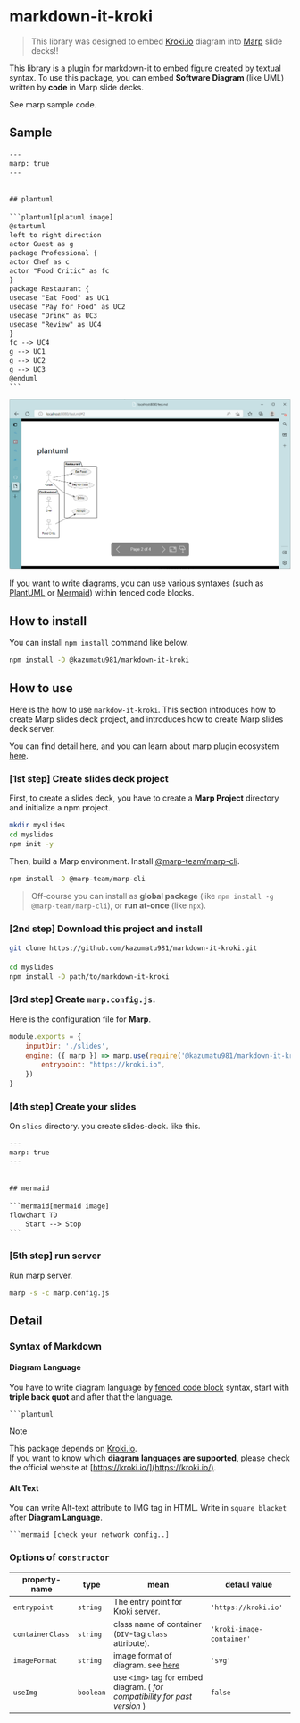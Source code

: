 # markdown-it-kroki

> This library was designed to embed [Kroki.io](https://kroki.io/) diagram into [Marp](https://marp.app/) slide decks!!


This library is a plugin for markdown-it to embed figure created by textual syntax.
To use this package, you can embed **Software Diagram** (like UML) written by **code** in Marp slide decks.

See marp sample code.

## Sample

    ---
    marp: true
    ---


    ## plantuml

    ```plantuml[platuml image]
    @startuml
    left to right direction
    actor Guest as g
    package Professional {
    actor Chef as c
    actor "Food Critic" as fc
    }
    package Restaurant {
    usecase "Eat Food" as UC1
    usecase "Pay for Food" as UC2
    usecase "Drink" as UC3
    usecase "Review" as UC4
    }
    fc --> UC4
    g --> UC1
    g --> UC2
    g --> UC3
    @enduml
    ```

![plantuml-sample](img/plantuml-sample.png)

If you want to write diagrams, you can use various syntaxes (such as [PlantUML](https://plantuml.com/) or [Mermaid](https://mermaid-js.github.io/mermaid/#/)) within fenced code blocks.

## How to install

You can install `npm install` command like below.

```bash
npm install -D @kazumatu981/markdown-it-kroki
```

## How to use

Here is the how to use `markdow-it-kroki`.
This section introduces how to create Marp slides deck project,
and introduces how to create Marp slides deck server.

You can find detail [here](https://marp.app/),
and you can learn about marp plugin ecosystem [here](https://marpit.marp.app/usage?id=extend-marpit-by-plugins).

### **[1st step]** Create slides deck project

First, to create a slides deck, you have to create a **Marp Project** directory and initialize a npm project.

```bash
mkdir myslides
cd myslides
npm init -y
```

Then, build a Marp environment.
Install [@marp-team/marp-cli](https://github.com/marp-team/marp-cli).

```bash
npm install -D @marp-team/marp-cli
```

> Off-course you can install as **global package** (like `npm install -g @marp-team/marp-cli`), or **run at-once** (like `npx`).

### **[2nd step]** Download this project and install

```bash
git clone https://github.com/kazumatu981/markdown-it-kroki.git

cd myslides
npm install -D path/to/markdown-it-kroki
```

### **[3rd step]** Create `marp.config.js`.

Here is the configuration file for **Marp**.

```javascript
module.exports = {
    inputDir: './slides',
    engine: ({ marp }) => marp.use(require('@kazumatu981/markdown-it-kroki'), {
        entrypoint: "https://kroki.io",
    })
}
```

### **[4th step]** Create your slides

On `slies` directory. you create slides-deck. like this.

    ---
    marp: true
    ---


    ## mermaid

    ```mermaid[mermaid image]
    flowchart TD
        Start --> Stop
    ```

### **[5th step]** run server

Run marp server.

```bash
marp -s -c marp.config.js
```

## Detail

### Syntax of Markdown

#### Diagram Language

You have to write diagram language by [fenced code block](https://spec.commonmark.org/0.30/#fenced-code-blocks) syntax, start with **triple back quot** and after that the language.

    ```plantuml

> [!NOTE]  
> This package depends on [Kroki.io](https://kroki.io).   
> If you want to know which **diagram languages are supported**,
> please check the official website at [https://kroki.io/](https://kroki.io/).

#### Alt Text

You can write Alt-text attribute to IMG tag in HTML.
Write in `square blacket` after **Diagram Language**.

    ```mermaid [check your network config..]

### Options of `constructor`

| property-name    | type     | mean                                                   | defaul value              |
| ---------------- | -------- | ------------------------------------------------------ | ------------------------- |
| `entrypoint`     | `string` | The entry point for Kroki server.                      | `'https://kroki.io'`      |
| `containerClass` | `string` | class name of container (`DIV`-tag `class` attribute). | `'kroki-image-container'` |
| `imageFormat`    | `string` | image format of diagram. see [here](https://kroki.io/) | `'svg'`                   |
| `useImg` | `boolean` | use `<img>` tag for embed diagram. ( *for compatibility for past version* ) | `false` |
